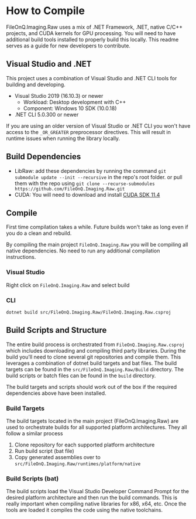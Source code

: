 # How to Compile

FileOnQ.Imaging.Raw uses a mix of .NET Framework, .NET, native C/C++ projects, and CUDA kernels for GPU processing. You will need to have additional build tools installed to properly build this locally. This readme serves as a guide for new developers to contribute.

## Visual Studio and .NET

This project uses a combination of Visual Studio and .NET CLI tools for building and developing.

* Visual Studio 2019 (16.10.3) or newer
  * Workload: Desktop development with C++
  * Component: Windows 10 SDK (10.0.18)
* .NET CLI 5.0.300 or newer

If you are using an older version of Visual Studio or .NET CLI you won't have access to the `_OR_GREATER` preprocessor directives. This will result in runtime issues when running the library locally.

## Build Dependencies

* LibRaw: add these dependencies by running the command `git submodule update --init --recursive` in the repo's root folder. or pull them with the repo using `git clone --recurse-submodules https://github.com/FileOnQ.Imaging.Raw.git`
* CUDA: You will need to download and install [CUDA SDK 11.4](https://developer.nvidia.com/cuda-11-4-3-download-archive)

## Compile

First time compilation takes a while. Future builds won't take as long even if you do a clean and rebuild.

By compiling the main project `FileOnQ.Imaging.Raw` you will be compiling all native dependencies. No need to run any additional compilation instructions.

### Visual Studio

Right click on `FileOnQ.Imaging.Raw` and select build

### CLI

```shell
dotnet build src/FileOnQ.Imaging.Raw/FileOnQ.Imaging.Raw.csproj
```

## Build Scripts and Structure

The entire build process is orchestrated from `FileOnQ.Imaging.Raw.csproj` which includes downloading and compiling third party libraries. During the build you'll need to clone several git repositories and compile them. This leverages a combination of dotnet build targets and bat files. The build targets can be found in the `src/FileOnQ.Imaging.Raw/Build` directory. The build scripts or batch files can be found in the `build` directory.

The build targets and scripts should work out of the box if the required dependencies above have been installed.

### Build Targets

The build targets located in the main project (FileOnQ.Imaging.Raw) are used to orchestrate builds for all supported platform architectures. They all follow a similar process

1. Clone repository for each supported platform architecture
2. Run build script (bat file)
3. Copy generated assemblies over to `src/FileOnQ.Imaging.Raw/runtimes/platform/native`

### Build Scripts (bat)

The build scripts load the Visual Studio Developer Command Prompt for the desired platform architecture and then run the build commands. This is really important when compiling native libraries for x86, x64, etc. Once the tools are loaded it compiles the code using the native toolchains.
